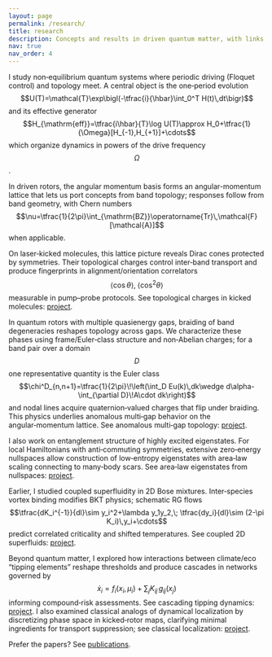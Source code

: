 ```yaml
---
layout: page
permalink: /research/
title: research
description: Concepts and results in driven quantum matter, with links to projects.
nav: true
nav_order: 4
---
```

I study non‑equilibrium quantum systems where periodic driving (Floquet control) and topology meet. A central object is the one‑period evolution $$U(T)=\mathcal{T}\exp\bigl(-\tfrac{i}{\hbar}\int_0^T H(t)\,dt\bigr)$$ and its effective generator $$H_{\mathrm{eff}}=\tfrac{i\hbar}{T}\log U(T)\approx H_0+\tfrac{1}{\Omega}[H_{-1},H_{+1}]+\cdots$$ which organize dynamics in powers of the drive frequency $$\Omega$$.

In driven rotors, the angular momentum basis forms an angular-momentum lattice that lets us port concepts from band topology; responses follow from band geometry, with Chern numbers $$\nu=\tfrac{1}{2\pi}\int_{\mathrm{BZ}}\operatorname{Tr}\,\mathcal{F}[\mathcal{A}]$$ when applicable.

On laser‑kicked molecules, this lattice picture reveals Dirac cones protected by symmetries. Their topological charges control inter‑band transport and produce fingerprints in alignment/orientation correlators $$\langle \cos\theta\rangle,\;\langle \cos^2\theta\rangle$$ measurable in pump–probe protocols. See topological charges in kicked molecules: <a href="/projects/karle2023topological/">project</a>.

In quantum rotors with multiple quasienergy gaps, braiding of band degeneracies reshapes topology across gaps. We characterize these phases using frame/Euler‑class structure and non‑Abelian charges; for a band pair over a domain $$D$$ one representative quantity is the Euler class $$\chi^D_{n,n+1}=\tfrac{1}{2\pi}\!\left(\int_D Eu(k)\,dk\wedge d\alpha-\int_{\partial D}\!A\cdot dk\right)$$ and nodal lines acquire quaternion‑valued charges that flip under braiding. This physics underlies anomalous multi‑gap behavior on the angular‑momentum lattice. See anomalous multi‑gap topology: <a href="/projects/karle2024anomalous/">project</a>.

I also work on entanglement structure of highly excited eigenstates. For local Hamiltonians with anti‑commuting symmetries, extensive zero‑energy nullspaces allow construction of low‑entropy eigenstates with area‑law scaling connecting to many‑body scars. See area‑law eigenstates from nullspaces: <a href="/projects/karle2021area/">project</a>.

Earlier, I studied coupled superfluidity in 2D Bose mixtures. Inter‑species vortex binding modifies BKT physics; schematic RG flows $$\tfrac{dK_i^{-1}}{dl}\sim y_i^2+\lambda y_1y_2,\; \tfrac{dy_i}{dl}\sim (2-\pi K_i)\,y_i+\cdots$$ predict correlated criticality and shifted temperatures. See coupled 2D superfluids: <a href="/projects/karle2019coupled/">project</a>.

Beyond quantum matter, I explored how interactions between climate/eco “tipping elements” reshape thresholds and produce cascades in networks governed by $$\dot x_i=f_i(x_i,\mu_i)+\sum_j K_{ij}\,g_{ij}(x_j)$$ informing compound‑risk assessments. See cascading tipping dynamics: <a href="/projects/klose2020emergence/">project</a>. I also examined classical analogs of dynamical localization by discretizing phase space in kicked‑rotor maps, clarifying minimal ingredients for transport suppression; see classical localization: <a href="/projects/guarneri2014classical/">project</a>.

Prefer the papers? See <a href="/publications/">publications</a>.
